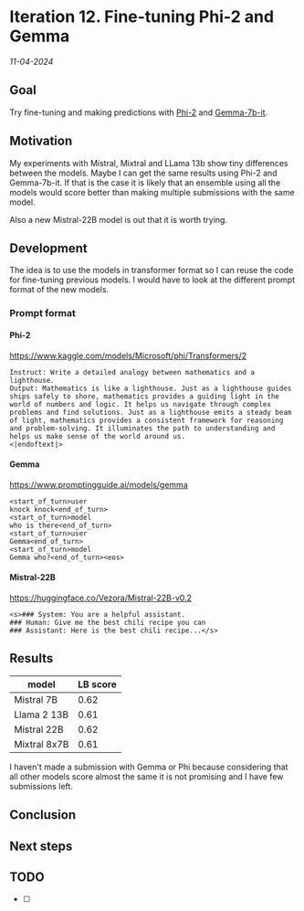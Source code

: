 # Iteration 12. Fine-tuning Phi-2 and Gemma

_11-04-2024_

<!---
The work is done using short iterations. Each iteration needs to have a very
clear goal. This allows to gain greater knowledge of the problem on each iteration.
--->

## Goal

Try fine-tuning and making predictions with [Phi-2](https://www.kaggle.com/models/Microsoft/phi/Transformers/2) and [Gemma-7b-it](https://www.kaggle.com/models/google/gemma/transformers/1.1-7b-it).

## Motivation

My experiments with Mistral, Mixtral and LLama 13b show tiny differences between the models. Maybe
I can get the same results using Phi-2 and Gemma-7b-it. If that is the case it is likely that an
ensemble using all the models would score better than making multiple submissions with the same model.

Also a new Mistral-22B model is out that it is worth trying.

## Development

The idea is to use the models in transformer format so I can reuse the code for fine-tuning previous models.
I would have to look at the different prompt format of the new models.

### Prompt format

#### Phi-2

<https://www.kaggle.com/models/Microsoft/phi/Transformers/2>

```
Instruct: Write a detailed analogy between mathematics and a lighthouse.
Output: Mathematics is like a lighthouse. Just as a lighthouse guides ships safely to shore, mathematics provides a guiding light in the world of numbers and logic. It helps us navigate through complex problems and find solutions. Just as a lighthouse emits a steady beam of light, mathematics provides a consistent framework for reasoning and problem-solving. It illuminates the path to understanding and helps us make sense of the world around us.
<|endoftext|>
```

#### Gemma

<https://www.promptingguide.ai/models/gemma>

```
<start_of_turn>user
knock knock<end_of_turn>
<start_of_turn>model
who is there<end_of_turn>
<start_of_turn>user
Gemma<end_of_turn>
<start_of_turn>model
Gemma who?<end_of_turn><eos>
```

#### Mistral-22B

https://huggingface.co/Vezora/Mistral-22B-v0.2

```
<s>### System: You are a helpful assistant.
### Human: Give me the best chili recipe you can
### Assistant: Here is the best chili recipe...</s>
```

## Results

| model        | LB score |
|--------------|----------|
| Mistral 7B   | 0.62     |
| Llama 2 13B  | 0.61     |
| Mistral 22B  | 0.62     |
| Mixtral 8x7B | 0.61     |

I haven't made a submission with Gemma or Phi because considering that all other models score almost the
same it is not promising and I have few submissions left.

## Conclusion

## Next steps

## TODO

- [ ]
